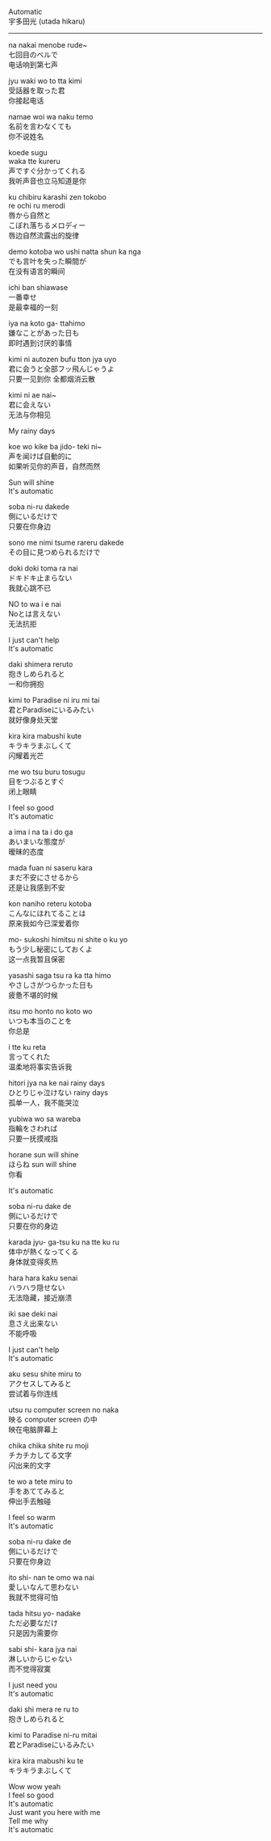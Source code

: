 Automatic  
宇多田光 (utada hikaru)  

--- 

na nakai menobe rude~  
七回目のベルで  
电话响到第七声  

jyu waki wo to tta kimi  
受話器を取った君  
你接起电话  

namae woi wa naku temo  
名前を言わなくても  
你不说姓名  

koede sugu  
waka tte kureru  
声ですぐ分かってくれる  
我听声音也立马知道是你  

ku chibiru karashi zen tokobo  
re ochi ru merodi  
唇から自然と  
こぼれ落ちるメロディー  
唇边自然流露出的旋律  

demo kotoba wo ushi natta shun ka nga  
でも言叶を失った瞬間が  
在没有语言的瞬间  

ichi ban shiawase  
一番幸せ  
是最幸福的一刻  

iya na koto ga- ttahimo  
嫌なことがあった日も  
即时遇到讨厌的事情  

kimi ni autozen bufu tton jya uyo  
君に会うと全部フッ飛んじゃうよ  
只要一见到你 全都烟消云散  

kimi ni ae nai~  
君に会えない  
无法与你相见  

My rainy days  

koe wo kike ba jido- teki ni~  
声を闻けば自動的に  
如果听见你的声音，自然而然  

Sun will shine  
It's automatic  

soba ni-ru dakede  
側にいるだけで  
只要在你身边   

sono me nimi tsume rareru dakede  
その目に見つめられるだけで  

doki doki toma ra nai  
ドキドキ止まらない  
我就心跳不已  

NO to wa i e nai  
Noとは言えない  
无法抗拒  

I just can't help  
It's automatic  

daki shimera reruto  
抱きしめられると  
一和你拥抱  

kimi to Paradise ni iru mi tai  
君とParadiseにいるみたい  
就好像身处天堂  

kira kira mabushi kute  
キラキラまぶしくて  
闪耀着光芒  

me wo tsu buru tosugu  
目をつぶるとすぐ  
闭上眼睛  

I feel so good  
It's automatic  

a ima i na ta i do ga  
あいまいな態度が  
暧昧的态度  

mada fuan ni saseru kara  
まだ不安にさせるから  
还是让我感到不安  

kon naniho reteru kotoba  
こんなにほれてることは  
原来我如今已深爱着你  

mo- sukoshi himitsu ni shite o ku yo  
もう少し秘密にしておくよ  
这一点我暂且保密  

yasashi saga tsu ra ka tta himo  
やさしさがつらかった日も  
疲惫不堪的时候  

itsu mo honto no koto wo  
いつも本当のことを  
你总是  

i tte ku reta  
言ってくれた  
温柔地将事实告诉我  

hitori jya na ke nai rainy days  
ひとりじゃ泣けない rainy days  
孤单一人，我不能哭泣  

yubiwa wo sa wareba  
指輪をさわれば  
只要一抚摸戒指  

horane sun will shine  
ほらね sun will shine  
你看  

It's automatic  

soba ni-ru dake de  
側にいるだけで  
只要在你的身边  

karada jyu- ga-tsu ku na tte ku ru  
体中が熱くなってくる  
身体就变得炙热  

hara hara kaku senai  
ハラハラ隠せない  
无法隐藏，接近崩溃  

iki sae deki nai  
息さえ出来ない  
不能呼吸  

I just can't help  
It's automatic  

aku sesu shite miru to  
アクセスしてみると  
尝试着与你连线  

utsu ru computer screen no naka  
映る computer screen の中  
映在电脑屏幕上  

chika chika shite ru moji  
チカチカしてる文字  
闪出来的文字  

te wo a tete miru to  
手をあててみると  
伸出手去触碰  

I feel so warm  
It's automatic  

soba ni-ru dake de  
側にいるだけで  
只要在你身边  

ito shi- nan te omo wa nai  
愛しいなんて思わない  
我就不觉得可怕  

tada hitsu yo- nadake  
ただ必要なだけ  
只是因为需要你  

sabi shi- kara jya nai  
淋しいからじゃない  
而不觉得寂寞  

I just need you  
It's automatic  

daki shi mera re ru to  
抱きしめられると  

kimi to Paradise ni-ru mitai  
君とParadiseにいるみたい  

kira kira mabushi ku te  
キラキラまぶしくて  

Wow wow yeah  
I feel so good  
It's automatic  
Just want you here with me  
Tell me why  
It's automatic  
